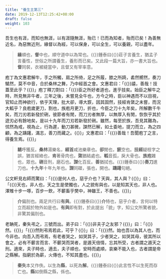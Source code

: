 ```yaml
---
title: "養生主第三"
date: 2019-12-13T12:25:42+08:00
draft: false
weight: 103
---
```




吾生也有涯，而知也無涯，以有涯隨無涯，殆已！已而為知者，殆而已矣！為善無近名，為惡無近刑，緣督以為經，可以保身，可以全生，可以養親，可以盡年。

> **緣**順也，**督**中也，順守道中以為常也。{{<span success>}}鍾泰曰{{</span>}}莊子言養生，猶孟子言養性，世俗之所謂養生，養形而已矣。又此段一篇大旨，亦一書大旨也。**督**同裻，衣被縫當中，且督又有宰率意。



庖丁為文惠君解牛，手之所觸，肩之所倚，足之所履，膝之所踦，砉然嚮然，奏刀騞然，莫不中音，合於桑林之舞，乃中經首之會。文惠君曰：「{{<span muted>}}譆，善哉！技蓋至此乎？{{</span>}}」庖丁釋刀對曰：「{{<span muted>}}臣之所好者道也，進乎技矣。始臣之解牛之時，所見無非牛者，三年之後，未嘗見全牛也，方今之時，臣以神遇而不以目視，官知止而神欲行，依乎天理，批大卻，導大窾，因其固然，技經肯綮之未嘗，而況大軱乎？良庖歲更刀，割也，族庖月更刀，折也，今臣之刀十九年矣，所解數千牛矣，而刀刃若新發於硎，彼節者有閒，而刀刃者無厚，以無厚入有閒，恢恢乎其於遊刃必有餘地矣，是以十九年而刀刃若新發於硎。雖然，每至於族，吾見其難為，怵然為戒，視為止，行為遲，動刀甚微，謋然已解，如土委地，提刀而立，為之四顧，為之躊躇，滿志，善刀而藏之。{{</span>}}」文惠君曰：「{{<span muted>}}善哉！吾聞庖丁之言，得養生焉。{{</span>}}」

> **騞**呼獲反。**桑林**湯樂名，**經首**咸池樂章也。**卻**閒也，**窾**空也。**技經**疑枝字之誤，猶言經絡也，**肯**著骨肉也，**綮**猶結處也。**軱**音孤，戾大骨也。**族庖**雜也，眾也。**硎**音刑，磨石也。**謋**化百反。**善**猶拭也。{{<span success>}}鍾泰曰{{</span>}}**奏刀**進刀也。**十九年**十年九年也。**謋**同磔，張也，開也。**躊躇**句絕。



公文軒見右師而驚曰：「{{<span muted>}}是何人也，惡乎介也？天與，其人與？{{</span>}}」曰：「{{<span muted>}}天也，非人也，天之生是使獨也，人之貌有與也，以是知其天也，非人也。澤雉十步一啄，百步一飲，不蘄畜乎樊中，神雖王，不善也。{{</span>}}」

> **介**偏刖也。兩足共行曰**有與**。{{<span success>}}鍾泰曰{{</span>}}**介**特也，惡乎介者，言何以特立而超於物外如是也。**有與**即有對，於此提出「貌」字，知公文所驚者貌，非驚其偏刖也。



老聃死，秦失弔之，三號而出。弟子曰：「{{<span muted>}}非夫子之友邪？{{</span>}}」曰：「{{<span muted>}}然。{{</span>}}」「{{<span muted>}}然則弔焉若此，可乎？{{</span>}}」曰：「{{<span muted>}}然。始也吾以為其人也，而今非也。向吾入而弔焉，有老者哭之，如哭其子，少者哭之，如哭其母，彼其所以會之，必有不蘄言而言、不蘄哭而哭者，是遁天倍情，忘其所受，古者謂之遁天之刑。適來，夫子時也，適去，夫子順也，安時而處順，哀樂不能入也，古者謂是帝之縣解。指窮於為薪，火傳也，不知其盡也。{{</span>}}」

> **秦失**本又作佚。以生為**縣**，以死為**解**。{{<span success>}}鍾泰曰{{</span>}}此言性不以生死而存亡也。**縣**如倒縣之縣，係也。
